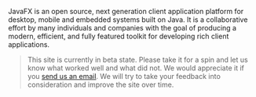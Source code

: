 JavaFX is an open source, next generation client application platform for desktop, mobile and embedded
systems built on Java. It is a collaborative effort by many individuals and companies with the goal of
producing a modern, efficient, and fully featured toolkit for developing rich client applications.

> This site is currently in beta state. Please take it for a spin and let us know what worked well
> and what did not. We would appreciate it if you [send us an email](mailto:dlemmermann@gmail.com). 
> We will try to take your feedback into consideration and improve the site over time.
